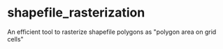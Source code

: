 # shapefile_rasterization
An efficient tool to rasterize shapefile polygons as  "polygon area on grid cells"
